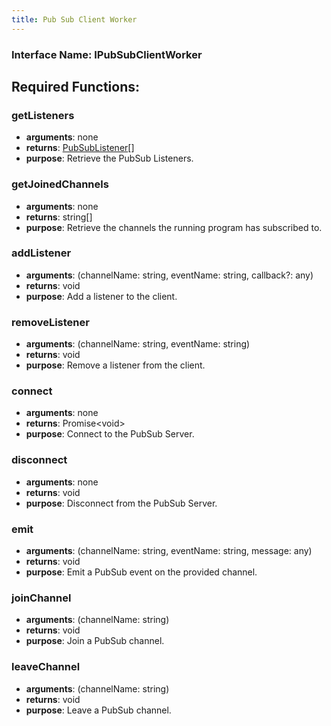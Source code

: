 ```yaml
---
title: Pub Sub Client Worker
---
```


### Interface Name: IPubSubClientWorker

## Required Functions:

### getListeners

-   <strong>arguments</strong>: none
-   <strong>returns</strong>: <a href="../models/pub-sub-listener">PubSubListener</a>[]
-   <strong>purpose</strong>: Retrieve the PubSub Listeners.

### getJoinedChannels

-   <strong>arguments</strong>: none
-   <strong>returns</strong>: string[]
-   <strong>purpose</strong>: Retrieve the channels the running program has subscribed to.

### addListener

-   <strong>arguments</strong>: (channelName: string, eventName: string, callback?: any)
-   <strong>returns</strong>: void
-   <strong>purpose</strong>: Add a listener to the client.

### removeListener

-   <strong>arguments</strong>: (channelName: string, eventName: string)
-   <strong>returns</strong>: void
-   <strong>purpose</strong>: Remove a listener from the client.

### connect

-   <strong>arguments</strong>: none
-   <strong>returns</strong>: Promise&lt;void&gt;
-   <strong>purpose</strong>: Connect to the PubSub Server.

### disconnect

-   <strong>arguments</strong>: none
-   <strong>returns</strong>: void
-   <strong>purpose</strong>: Disconnect from the PubSub Server.

### emit

-   <strong>arguments</strong>: (channelName: string, eventName: string, message: any)
-   <strong>returns</strong>: void
-   <strong>purpose</strong>: Emit a PubSub event on the provided channel.

### joinChannel

-   <strong>arguments</strong>: (channelName: string)
-   <strong>returns</strong>: void
-   <strong>purpose</strong>: Join a PubSub channel.

### leaveChannel

-   <strong>arguments</strong>: (channelName: string)
-   <strong>returns</strong>: void
-   <strong>purpose</strong>: Leave a PubSub channel.
